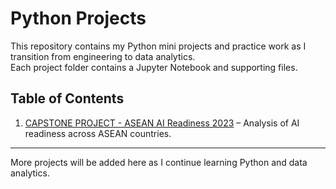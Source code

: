 # Python Projects

This repository contains my Python mini projects and practice work as I transition from engineering to data analytics.  
Each project folder contains a Jupyter Notebook and supporting files.

## Table of Contents

1. [CAPSTONE PROJECT - ASEAN AI Readiness 2023](asean_ai_readiness/) – Analysis of AI readiness across ASEAN countries.

---

More projects will be added here as I continue learning Python and data analytics.
